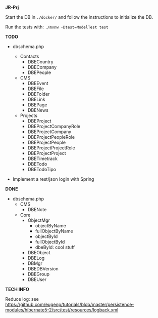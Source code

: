 **JR-Prj**

Start the DB in `./docker/` and follow the instructions to initialize the DB.

Run the tests with: `./mvnw -Dtest=ModelTest test`


**TODO**
- dbschema.php
  - Contacts
    - DBECountry
    - DBECompany
    - DBEPeople
  - CMS
    - DBEEvent
    - DBEFile
    - DBEFolder
    - DBELink
    - DBEPage
    - DBENews
  - Projects
    - DBEProject
    - DBEProjectCompanyRole
    - DBEProjectCompany
    - DBEProjectPeopleRole
    - DBEProjectPeople
    - DBEProjectProjectRole
    - DBEProjectProject
    - DBETimetrack
    - DBETodo
    - DBETodoTipo
    
- Implement a rest/json login with Spring

**DONE**
- dbschema.php
  - CMS
    - DBENote
  - Core
    - ObjectMgr
      - objectByName
      - fullObjectByName
      - objectById
      - fullObjectById
      - dbeById: cool stuff
    - DBEObject
    - DBELog
    - DBMgr
    - DBEDBVersion
    - DBEGroup
    - DBEUser

**TECH INFO**

Reduce log: see https://github.com/eugenp/tutorials/blob/master/persistence-modules/hibernate5-2/src/test/resources/logback.xml
